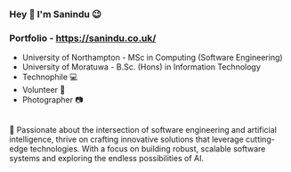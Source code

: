 ### Hey 👋  I'm  Sanindu  :wink:
### Portfolio - https://sanindu.co.uk/
-  University of Northampton - MSc in Computing (Software Engineering)
-  University of Moratuwa - B.Sc. (Hons) in Information Technology
-  Technophile  :computer:  <br/>
-  Volunteer  :open_hands:  <br/>
-  Photographer    :camera:  <br/> <br/>

 🔭 Passionate about the intersection of software engineering and artificial intelligence, thrive on crafting innovative solutions that leverage cutting-edge technologies. With a focus on building robust, scalable software systems and exploring the endless possibilities of AI.
<!--
**Sanindu/Sanindu** is a ✨ _special_ ✨ repository because its `README.md` (this file) appears on your GitHub profile.

Here are some ideas to get you started:

- 🔭 I’m currently working on ...
- 🌱 I’m currently learning ...
- 👯 I’m looking to collaborate on ...
- 🤔 I’m looking for help with ...
- 💬 Ask me about ...
- 📫 How to reach me: ...
- 😄 Pronouns: ...
- ⚡ Fun fact: ...
-->
